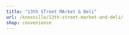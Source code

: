 ```yaml
---
title: "13th STreet MArket & Deli"
url: /knoxville/13th-street-market-and-deli/
shop: convenience
---
```

